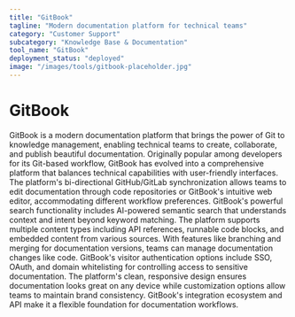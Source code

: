 ```yaml
---
title: "GitBook"
tagline: "Modern documentation platform for technical teams"
category: "Customer Support"
subcategory: "Knowledge Base & Documentation"
tool_name: "GitBook"
deployment_status: "deployed"
image: "/images/tools/gitbook-placeholder.jpg"
---
```


# GitBook

GitBook is a modern documentation platform that brings the power of Git to knowledge management, enabling technical teams to create, collaborate, and publish beautiful documentation. Originally popular among developers for its Git-based workflow, GitBook has evolved into a comprehensive platform that balances technical capabilities with user-friendly interfaces. The platform's bi-directional GitHub/GitLab synchronization allows teams to edit documentation through code repositories or GitBook's intuitive web editor, accommodating different workflow preferences. GitBook's powerful search functionality includes AI-powered semantic search that understands context and intent beyond keyword matching. The platform supports multiple content types including API references, runnable code blocks, and embedded content from various sources. With features like branching and merging for documentation versions, teams can manage documentation changes like code. GitBook's visitor authentication options include SSO, OAuth, and domain whitelisting for controlling access to sensitive documentation. The platform's clean, responsive design ensures documentation looks great on any device while customization options allow teams to maintain brand consistency. GitBook's integration ecosystem and API make it a flexible foundation for documentation workflows.
